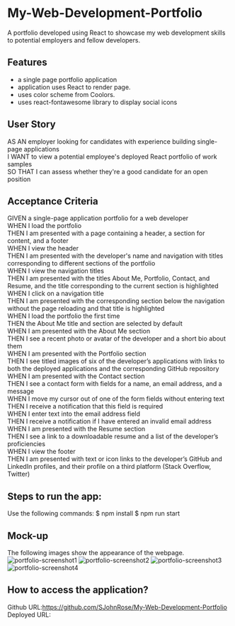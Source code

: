 # My-Web-Development-Portfolio
A portfolio developed using React to showcase my web development skills to potential employers and fellow developers.

## Features
- a single page portfolio application
- application uses React to render page.
- uses color scheme from Coolors.
- uses react-fontawesome library to display social icons

## User Story
AS AN employer looking for candidates with experience building single-page applications  
I WANT to view a potential employee's deployed React portfolio of work samples  
SO THAT I can assess whether they're a good candidate for an open position  

## Acceptance Criteria
GIVEN a single-page application portfolio for a web developer  
WHEN I load the portfolio  
THEN I am presented with a page containing a header, a section for content, and a footer  
WHEN I view the header  
THEN I am presented with the developer's name and navigation with titles corresponding to different sections of the portfolio  
WHEN I view the navigation titles  
THEN I am presented with the titles About Me, Portfolio, Contact, and Resume, and the title corresponding to the current section is highlighted  
WHEN I click on a navigation title  
THEN I am presented with the corresponding section below the navigation without the page reloading and that title is highlighted  
WHEN I load the portfolio the first time  
THEN the About Me title and section are selected by default  
WHEN I am presented with the About Me section  
THEN I see a recent photo or avatar of the developer and a short bio about them  
WHEN I am presented with the Portfolio section  
THEN I see titled images of six of the developer’s applications with links to both the deployed applications and the corresponding GitHub repository  
WHEN I am presented with the Contact section  
THEN I see a contact form with fields for a name, an email address, and a message  
WHEN I move my cursor out of one of the form fields without entering text  
THEN I receive a notification that this field is required  
WHEN I enter text into the email address field  
THEN I receive a notification if I have entered an invalid email address  
WHEN I am presented with the Resume section  
THEN I see a link to a downloadable resume and a list of the developer’s proficiencies  
WHEN I view the footer  
THEN I am presented with text or icon links to the developer’s GitHub and LinkedIn profiles, and their profile on a third platform (Stack Overflow, Twitter)   

## Steps to run the app:
Use the following commands:
$ npm install
$ npm run start

## Mock-up
The following images show the appearance of the webpage.
![portfolio-screenshot1](https://user-images.githubusercontent.com/115912745/234014548-6669e993-c0a7-4c19-ae02-85a6e36aab31.JPG)
![portfolio-screenshot2](https://user-images.githubusercontent.com/115912745/234014628-ff35bb4c-b6d0-4e4f-935c-68b121db1f8a.JPG)
![portfolio-screenshot3](https://user-images.githubusercontent.com/115912745/234014704-439351b7-442c-42a4-97cf-acfa8356d3e0.JPG)
![portfolio-screenshot4](https://user-images.githubusercontent.com/115912745/234014758-d9190d48-a5dc-459e-a67e-63a7469619bc.JPG)


## How to access the application?
Github URL:https://github.com/SJohnRose/My-Web-Development-Portfolio
Deployed URL: 
